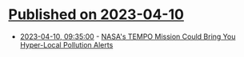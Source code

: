 # [Published on 2023-04-10](index.md)

* [2023-04-10, 09:35:00](https://soylentnews.org/article.pl?sid=23/04/09/1337203&from=rss) - [NASA's TEMPO Mission Could Bring You Hyper-Local Pollution Alerts](https://soylentnews.org/article.pl?sid=23/04/09/1337203&from=rss)
